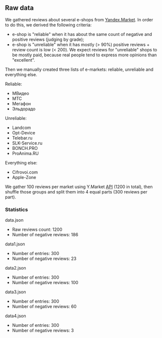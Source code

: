 ## Raw data

We gathered reviews about several e-shops from [Yandex.Market](https://market.yandex.ru/). In order to do this, we derived the following criteria:
  - e-shop is "reliable" when it has about the same count of negative and positive reviews (judging by grade);
  - e-shop is "unreliable" when it has mostly (> 90%) positive reviews + review count is low (< 200).
We expect reviews for "unreliable" shops to be mostly paid, because real people tend to express more opinions than "excellent".
  
Then we manually created three lists of e-markets: reliable, unreliable and everything else.

Reliable:
 - МВидео
 - МТС
 - Мегафон
 - Эльдорадо
 
Unreliable:
 - Landcom
 - Opt-Device
 - Telebar.ru
 - SLK-Service.ru
 - BONCH.PRO
 - ProAnima.RU
 
Everything else:
 - Cifrovoi.com
 - Apple-Zone
 
We gather 100 reviews per market using Y.Market [API](https://tech.yandex.ru/market/monetization/doc/dg/reference/shop-id-opinion-docpage/) (1200 in total), then shuffle those groups and split them into 4 equal parts (300 reviews per part).
 
### Statistics
data.json
 - Raw reviews count: 1200
 - Number of negative reviews: 186
 
data1.json
 - Number of entries: 300
 - Number of negative reviews: 23

data2.json
 - Number of entries: 300
 - Number of negative reviews: 100

data3.json
 - Number of entries: 300
 - Number of negative reviews: 60

data4.json
 - Number of entries: 300
 - Number of negative reviews: 3

